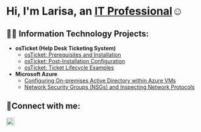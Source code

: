 <h1>Hi, I'm Larisa, an <a href="https://linkedin.com/in/larisa-santos">IT Professional</a>☺</h1>

<h2>👨‍💻 Information Technology Projects:</h2>

- <b>osTicket (Help Desk Ticketing System)</b>
  - [osTicket: Prerequisites and Installation](https://github.com/LarisantosIT/osticket-prereqs)
  - [osTicket: Post-Installation Configuration](https://github.com/LarisantosIT/post-install-config)
  - [osTicket: Ticket Lifecycle Examples](https://github.com/LarisantosIT/ticket-lifecycle)
- <b>Microsoft Azure</b>
  - [Configuring On-premises Active Directory within Azure VMs](https://github.com/LarisantosIT/configure-ad)
  - [Network Security Groups (NSGs) and Inspecting Network Protocols](https://github.com/LarisantosIT/azure-network-protocols)

<h2>🤳Connect with me:</h2>

[<img align="left" alt="Josh | LinkedIn" width="22px" src="https://cdn.jsdelivr.net/npm/simple-icons@v3/icons/linkedin.svg" />][linkedin]

[linkedin]: www.linkedin.com/in/larisa-santos
